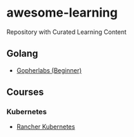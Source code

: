 # awesome-learning
Repository with Curated Learning Content

## Golang

- [Gopherlabs (Beginner)](https://gopherlabs.kubedaily.com/Beginners/)

## Courses

### Kubernetes

- [Rancher Kubernetes](https://academy.rancher.com/courses/course-v1:RANCHER+K101+2019/about)

